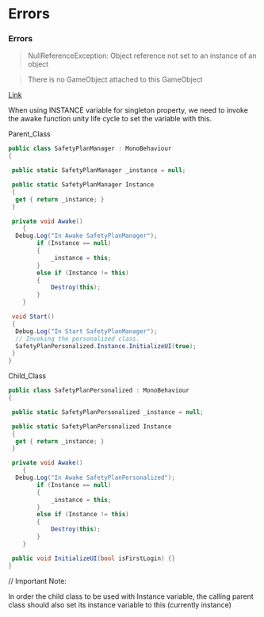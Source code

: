 # Errors

### Errors

> NullReferenceException: Object reference not set to an instance of an object

> There is no GameObject attached to this GameObject

[Link](https://answers.unity.com/questions/1393443/there-is-no-gameobject-attached-to-this-gameobject.html)

When using INSTANCE variable for singleton property, we need to invoke the awake function unity life cycle to set the variable with this.

Parent\_Class

```csharp
public class SafetyPlanManager : MonoBehaviour
{

 public static SafetyPlanManager _instance = null;

 public static SafetyPlanManager Instance
 {
  get { return _instance; }
 }

 private void Awake()
    {
  Debug.Log("In Awake SafetyPlanManager");
        if (Instance == null)
        {
            _instance = this;
        }
        else if (Instance != this)
        {
            Destroy(this);
        }
    }

 void Start()
 {
  Debug.Log("In Start SafetyPlanManager");
  // Invoking the personalized class.
  SafetyPlanPersonalized.Instance.InitializeUI(true);
 }
}
```

Child\_Class

```csharp
public class SafetyPlanPersonalized : MonoBehaviour
{

 public static SafetyPlanPersonalized _instance = null;

 public static SafetyPlanPersonalized Instance
 {
  get { return _instance; }
 }

 private void Awake()
    {
  Debug.Log("In Awake SafetyPlanPersonalized");
        if (Instance == null)
        {
            _instance = this;
        }
        else if (Instance != this)
        {
            Destroy(this);
        }
    }

 public void InitializeUI(bool isFirstLogin) {}
}
```

// Important Note:

In order the child class to be used with Instance variable, the calling parent class should also set its instance variable to this \(currently instance\)

